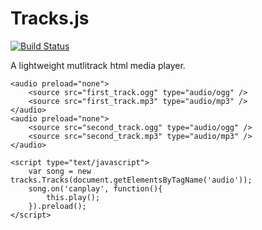 Tracks.js
=========

[![Build Status](https://secure.travis-ci.org/jeanphix/Tracks.js.png)](http://travis-ci.org/jeanphix/Tracks.js)

A lightweight mutlitrack html media player.

    <audio preload="none">
        <source src="first_track.ogg" type="audio/ogg" />
        <source src="first_track.mp3" type="audio/mp3" />
    </audio>
    <audio preload="none">
        <source src="second_track.ogg" type="audio/ogg" />
        <source src="second_track.mp3" type="audio/mp3" />
    </audio>

    <script type="text/javascript">
        var song = new tracks.Tracks(document.getElementsByTagName('audio'));
        song.on('canplay', function(){
            this.play();
        }).preload();
    </script>
